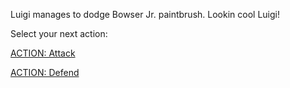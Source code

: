 Luigi manages to dodge Bowser Jr. paintbrush. Lookin cool Luigi!

Select your next action: 

[ACTION: Attack](../act2/attack2.md)

[ACTION: Defend](../act2/guard2.md)